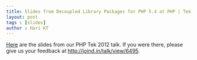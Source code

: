 ```yaml
---
title: Slides from Decoupled Library Packages for PHP 5.4 at PHP | Tek 12
layout: post
tags : [slides]
author : Hari KT
---
```


[Here](http://www.slideshare.net/pmjones88/decoupled-libraries-for-php-54-the-aura-project)
are the slides from our PHP Tek 2012 talk. If you were there, please
give us your feedback at <http://joind.in/talk/view/6495>.
